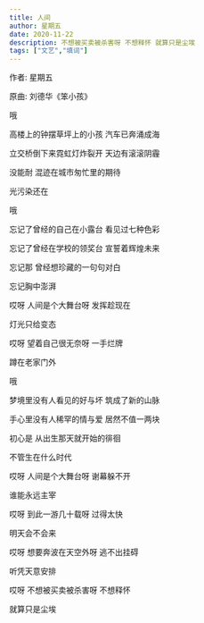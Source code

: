 ```yaml
---
title: 人间
author: 星期五
date: 2020-11-22
description: 不想被买卖被杀害呀 不想释怀 就算只是尘埃
tags: ["文艺","填词"]
---
```


作者: 星期五

原曲: 刘德华《笨小孩》

<!--more-->

哦

高楼上的钟摆草坪上的小孩 汽车已奔涌成海

立交桥倒下来霓虹灯炸裂开 天边有滚滚阴霾

没能耐 混迹在城市匆忙里的期待

光污染还在

哦

忘记了曾经的自己在小露台 看见过七种色彩

忘记了曾经在学校的领奖台 宣誓着辉煌未来

忘记那 曾经想珍藏的一句句对白

忘记胸中澎湃

哎呀 人间是个大舞台呀 发挥趁现在

灯光只给变态

哎呀 望着自己很无奈呀 一手烂牌

蹲在老家门外

哦

梦境里没有人看见的好与坏 筑成了新的山脉

手心里没有人稀罕的情与爱 居然不值一两块

初心是 从出生那天就开始的徘徊

不管生在什么时代

哎呀 人间是个大舞台呀 谢幕躲不开

谁能永远主宰

哎呀 到此一游几十载呀 过得太快

明天会不会来

哎呀 想要奔波在天空外呀 逃不出挂碍

听凭天意安排

哎呀 不想被买卖被杀害呀 不想释怀

就算只是尘埃
